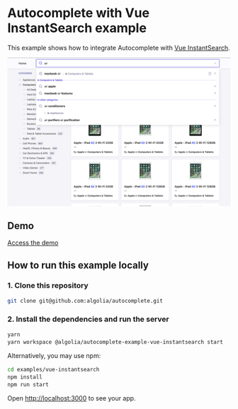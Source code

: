 # Autocomplete with Vue InstantSearch example

This example shows how to integrate Autocomplete with [Vue InstantSearch](https://github.com/algolia/vue-instantsearch/).

<p align="center"><img src="capture.png?raw=true" alt="A capture of the Autocomplete with Vue InstantSearch demo" /></p>

## Demo

[Access the demo](https://codesandbox.io/s/github/algolia/autocomplete/tree/next/examples/vue-instantsearch)

## How to run this example locally

### 1. Clone this repository

```sh
git clone git@github.com:algolia/autocomplete.git
```

### 2. Install the dependencies and run the server

```sh
yarn
yarn workspace @algolia/autocomplete-example-vue-instantsearch start
```

Alternatively, you may use npm:

```sh
cd examples/vue-instantsearch
npm install
npm run start
```

Open <http://localhost:3000> to see your app.
